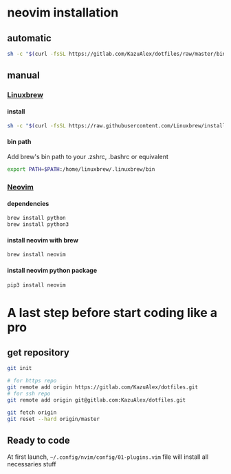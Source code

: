 # neovim installation
## automatic
```bash
sh -c "$(curl -fsSL https://gitlab.com/KazuAlex/dotfiles/raw/master/bin/install.sh)"
```

## manual
### [Linuxbrew](http://linuxbrew.sh)  
#### install  
```bash
sh -c "$(curl -fsSL https://raw.githubusercontent.com/Linuxbrew/install/master/install.sh)"
```
  
#### bin path  
Add brew's bin path to your .zshrc, .bashrc or equivalent
```bash
export PATH=$PATH:/home/linuxbrew/.linuxbrew/bin
```

### [Neovim](https://neovim.io/)  
#### dependencies  
```bash
brew install python
brew install python3
```

#### install neovim with brew  
```bash
brew install neovim
```

#### install neovim python package
```bash
pip3 install neovim
```
  
# A last step before start coding like a pro
## get repository
```bash
git init

# for https repo
git remote add origin https://gitlab.com/KazuAlex/dotfiles.git
# for ssh repo
git remote add origin git@gitlab.com:KazuAlex/dotfiles.git

git fetch origin
git reset --hard origin/master
```

## Ready to code
At first launch, `~/.config/nvim/config/01-plugins.vim` file will install all necessaries stuff

